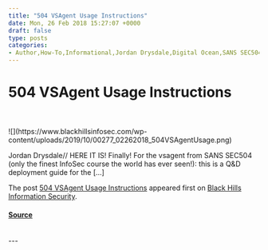 ```yaml
---
title: "504 VSAgent Usage Instructions"
date: Mon, 26 Feb 2018 15:27:07 +0000
draft: false
type: posts
categories: 
- Author,How-To,Informational,Jordan Drysdale,Digital Ocean,SANS SEC504,vsagent
---
```

# 504 VSAgent Usage Instructions

<br/>

<br/>
![](https://www.blackhillsinfosec.com/wp-content/uploads/2019/10/00277_02262018_504VSAgentUsage.png)

Jordan Drysdale// HERE IT IS! Finally! For the vsagent from SANS SEC504 (only the finest InfoSec course the world has ever seen!): this is a Q&D deployment guide for the \[…\]

The post [504 VSAgent Usage Instructions](https://www.blackhillsinfosec.com/504-vsagent-usage-instructions/) appeared first on [Black Hills Information Security](https://www.blackhillsinfosec.com).

#### [Source](https://www.blackhillsinfosec.com/504-vsagent-usage-instructions/)

<br/>
---
